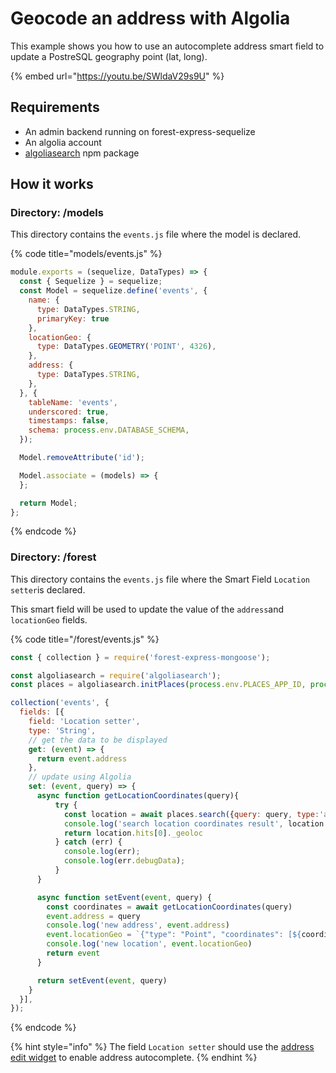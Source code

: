 # Geocode an address with Algolia

This example shows you how to use an autocomplete address smart field to update a PostreSQL geography point \(lat, long\).

{% embed url="https://youtu.be/SWldaV29s9U" %}

## Requirements

* An admin backend running on forest-express-sequelize
* An algolia account
* [algoliasearch](https://www.npmjs.com/package/algoliasearch) npm package

## How it works

### Directory: /models

This directory contains the `events.js` file where the model is declared.

{% code title="models/events.js" %}
```javascript
module.exports = (sequelize, DataTypes) => {
  const { Sequelize } = sequelize;
  const Model = sequelize.define('events', {
    name: {
      type: DataTypes.STRING,
      primaryKey: true
    },
    locationGeo: {
      type: DataTypes.GEOMETRY('POINT', 4326),
    },
    address: {
      type: DataTypes.STRING,
    },
  }, {
    tableName: 'events',
    underscored: true,
    timestamps: false,
    schema: process.env.DATABASE_SCHEMA,
  });

  Model.removeAttribute('id');

  Model.associate = (models) => {
  };

  return Model;
};


```
{% endcode %}

### Directory: /forest

This directory contains the `events.js` file where the Smart Field `Location setter`is declared.  
  
This smart field will be used to update the value of the `address`and `locationGeo` fields.

{% code title="/forest/events.js" %}
```javascript
const { collection } = require('forest-express-mongoose');

const algoliasearch = require('algoliasearch');
const places = algoliasearch.initPlaces(process.env.PLACES_APP_ID, process.env.PLACES_API_KEY);

collection('events', {
  fields: [{
    field: 'Location setter',
    type: 'String',
    // get the data to be displayed
    get: (event) => {
      return event.address
    },
    // update using Algolia
    set: (event, query) => {
      async function getLocationCoordinates(query){
          try {
            const location = await places.search({query: query, type:'address'});
            console.log('search location coordinates result', location.hits[0]._geoloc);
            return location.hits[0]._geoloc
          } catch (err) {
            console.log(err);
            console.log(err.debugData);
          }
      }

      async function setEvent(event, query) {
        const coordinates = await getLocationCoordinates(query)
        event.address = query
        console.log('new address', event.address)
        event.locationGeo = `{"type": "Point", "coordinates": [${coordinates.lat}, ${coordinates.lng}]}`
        console.log('new location', event.locationGeo)
        return event
      }

      return setEvent(event, query)
    }
  }],
});
```
{% endcode %}

{% hint style="info" %}
The field `Location setter` should use the [address edit widget](https://docs.forestadmin.com/documentation/reference-guide/fields/customize-your-fields/edit-widgets#address) to enable address autocomplete.
{% endhint %}

